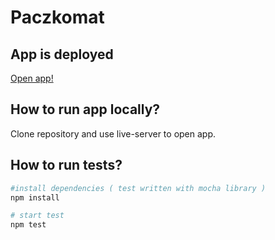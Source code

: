 # Paczkomat
## App is deployed
[Open app!](https://laughing-jang-fd6b9d.netlify.app/)

## How to run app locally?
Clone repository and use live-server to open app.

## How to run tests?

```bash
#install dependencies ( test written with mocha library )
npm install

# start test
npm test

```
